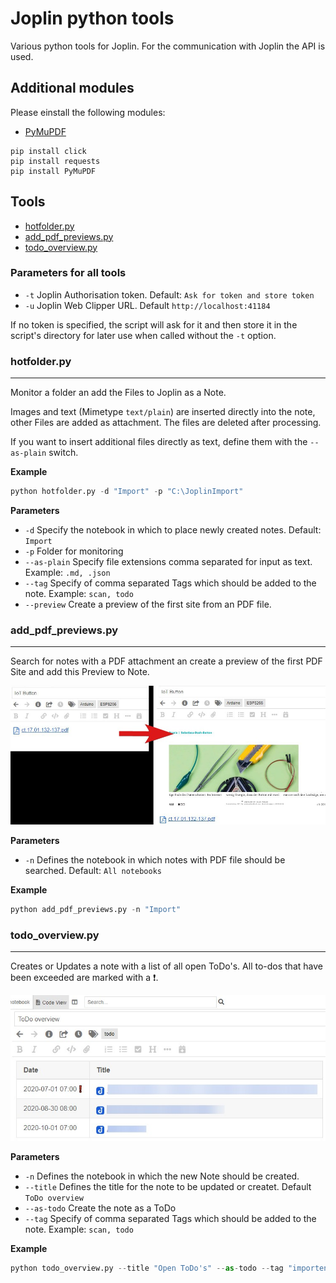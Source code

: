 # Joplin python tools

Various python tools for Joplin.
For the communication with Joplin the API is used.

## Additional modules

Please einstall the following modules:

- [PyMuPDF](https://github.com/pymupdf/PyMuPDF)

```console
pip install click
pip install requests
pip install PyMuPDF
```

## Tools

- [hotfolder.py](#hotfolderpy)
- [add_pdf_previews.py](#add_pdf_previewspy)
- [todo_overview.py](#todo_overviewpy)

### Parameters for all tools

- `-t` Joplin Authorisation token. Default: `Ask for token and store token`
- `-u` Joplin Web Clipper URL. Default `http://localhost:41184`

If no token is specified, the script will ask for it and then store it in the script's directory for later use when called without the `-t` option.

### hotfolder.py

---

Monitor a folder an add the Files to Joplin as a Note.

Images and text (Mimetype `text/plain`) are inserted directly into the note, other Files are added as attachment. The files are deleted after processing.

If you want to insert additional files directly as text, define them with the `--as-plain` switch.

**Example**

```python
python hotfolder.py -d "Import" -p "C:\JoplinImport"
```

**Parameters**

- `-d` Specify the notebook in which to place newly created notes. Default: `Import`
- `-p` Folder for monitoring
- `--as-plain` Specify file extensions comma separated for input as text. Example: `.md, .json`
- `--tag` Specify of comma separated Tags which should be added to the note. Example: `scan, todo`
- `--preview` Create a preview of the first site from an PDF file.

### add_pdf_previews.py

---

Search for notes with a PDF attachment an create a preview of the first PDF Site and add this Preview to Note.

<img src="img/pdf_preview.jpg">

**Parameters**

- `-n` Defines the notebook in which notes with PDF file should be searched. Default: `All notebooks`

**Example**

```python
python add_pdf_previews.py -n "Import"
```

### todo_overview.py

---

Creates or Updates a note with a list of all open ToDo's. All to-dos that have been exceeded are marked with a ❗.

<img src="img/todo_overview.jpg">

**Parameters**

- `-n` Defines the notebook in which the new Note should be created.
- `--title` Defines the title for the note to be updated or createt. Default `ToDo overview`
- `--as-todo` Create the note as a ToDo
- `--tag` Specify of comma separated Tags which should be added to the note. Example: `scan, todo`

**Example**

```python
python todo_overview.py --title "Open ToDo's" --as-todo --tag "importend"
```
